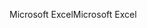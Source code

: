 <span data-ttu-id="a7998-101">Microsoft Excel</span><span class="sxs-lookup"><span data-stu-id="a7998-101">Microsoft Excel</span></span>
